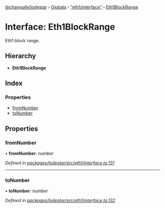 [@chainsafe/lodestar](../README.md) › [Globals](../globals.md) › ["eth1/interface"](../modules/_eth1_interface_.md) › [Eth1BlockRange](_eth1_interface_.eth1blockrange.md)

# Interface: Eth1BlockRange

Eth1 block range.

## Hierarchy

* **Eth1BlockRange**

## Index

### Properties

* [fromNumber](_eth1_interface_.eth1blockrange.md#fromnumber)
* [toNumber](_eth1_interface_.eth1blockrange.md#tonumber)

## Properties

###  fromNumber

• **fromNumber**: *number*

*Defined in [packages/lodestar/src/eth1/interface.ts:131](https://github.com/ChainSafe/lodestar/blob/393d800/packages/lodestar/src/eth1/interface.ts#L131)*

___

###  toNumber

• **toNumber**: *number*

*Defined in [packages/lodestar/src/eth1/interface.ts:132](https://github.com/ChainSafe/lodestar/blob/393d800/packages/lodestar/src/eth1/interface.ts#L132)*

